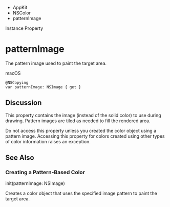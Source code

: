 

- AppKit
- NSColor
-  patternImage 

Instance Property

# patternImage

The pattern image used to paint the target area.

macOS

``` source
@NSCopying
var patternImage: NSImage { get }
```

## Discussion

This property contains the image (instead of the solid color) to use during drawing. Pattern images are tiled as needed to fill the rendered area.

Do not access this property unless you created the color object using a pattern image. Accessing this property for colors created using other types of color information raises an exception.

## See Also

### Creating a Pattern-Based Color

init(patternImage: NSImage)

Creates a color object that uses the specified image pattern to paint the target area.

